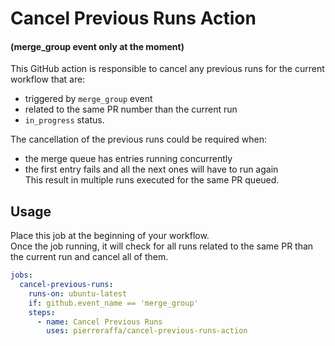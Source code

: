 # Cancel Previous Runs Action 
#### (merge_group event only at the moment)

This GitHub action is responsible to cancel any previous runs for the current workflow that are:  
- triggered by `merge_group` event  
- related to the same PR number than the current run  
- `in_progress` status.  

The cancellation of the previous runs could be required when:
- the merge queue has entries running concurrently  
- the first entry fails and all the next ones will have to run again  
This result in multiple runs executed for the same PR queued.  


## Usage 

Place this job at the beginning of your workflow.  
Once the job running, it will check for all runs related to the same PR than the current run and cancel all of them.  

```yaml
jobs:
  cancel-previous-runs:
    runs-on: ubuntu-latest
    if: github.event_name == 'merge_group'
    steps:
      - name: Cancel Previous Runs
        uses: pierreraffa/cancel-previous-runs-action
```